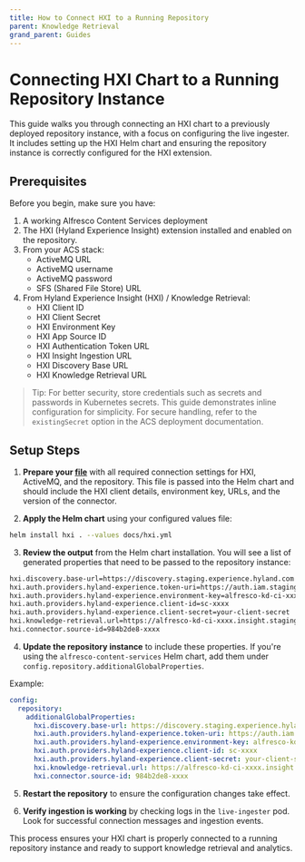 ```yaml
---
title: How to Connect HXI to a Running Repository
parent: Knowledge Retrieval
grand_parent: Guides
---
```


# Connecting HXI Chart to a Running Repository Instance

This guide walks you through connecting an HXI chart to a previously deployed repository
instance, with a focus on configuring the live ingester. It includes setting up
the HXI Helm chart and ensuring the repository instance is correctly configured
for the HXI extension.

## Prerequisites

Before you begin, make sure you have:

1. A working Alfresco Content Services deployment
2. The HXI (Hyland Experience Insight) extension installed and enabled on the repository.
3. From your ACS stack:
   - ActiveMQ URL
   - ActiveMQ username
   - ActiveMQ password
   - SFS (Shared File Store) URL
4. From Hyland Experience Insight (HXI) / Knowledge Retrieval:
   - HXI Client ID
   - HXI Client Secret
   - HXI Environment Key
   - HXI App Source ID
   - HXI Authentication Token URL
   - HXI Insight Ingestion URL
   - HXI Discovery Base URL
   - HXI Knowledge Retrieval URL

> Tip: For better security, store credentials such as secrets and passwords in
> Kubernetes secrets. This guide demonstrates inline configuration for
> simplicity. For secure handling, refer to the `existingSecret` option in the
> ACS deployment documentation.

## Setup Steps

1. **Prepare your [file](hxi.yml)**  with all required connection settings for
   HXI, ActiveMQ, and the repository. This file is passed into the Helm chart
   and should include the HXI client details, environment key, URLs, and the
   version of the connector.

2. **Apply the Helm chart** using your configured values file:

```bash
helm install hxi . --values docs/hxi.yml
```

3. **Review the output** from the Helm chart installation. You will see a list
   of generated properties that need to be passed to the repository instance:

```txt
hxi.discovery.base-url=https://discovery.staging.experience.hyland.com
hxi.auth.providers.hyland-experience.token-uri=https://auth.iam.staging.experience.hyland.com/idp/connect/token
hxi.auth.providers.hyland-experience.environment-key=alfresco-kd-ci-xxxx
hxi.auth.providers.hyland-experience.client-id=sc-xxxx
hxi.auth.providers.hyland-experience.client-secret=your-client-secret
hxi.knowledge-retrieval.url=https://alfresco-kd-ci-xxxx.insight.staging.ncp.hyland.com/discovery/agents
hxi.connector.source-id=984b2de8-xxxx
```

4. **Update the repository instance** to include these properties. If you're
   using the `alfresco-content-services` Helm chart, add them under
   `config.repository.additionalGlobalProperties`.

Example:

```yaml
config:
  repository:
    additionalGlobalProperties:
      hxi.discovery.base-url: https://discovery.staging.experience.hyland.com
      hxi.auth.providers.hyland-experience.token-uri: https://auth.iam.staging.experience.hyland.com/idp/connect/token
      hxi.auth.providers.hyland-experience.environment-key: alfresco-kd-ci-xxxx
      hxi.auth.providers.hyland-experience.client-id: sc-xxxx
      hxi.auth.providers.hyland-experience.client-secret: your-client-secret
      hxi.knowledge-retrieval.url: https://alfresco-kd-ci-xxxx.insight.staging.ncp.hyland.com/discovery/agents
      hxi.connector.source-id: 984b2de8-xxxx
```

5. **Restart the repository** to ensure the configuration changes take effect.

6. **Verify ingestion is working** by checking logs in the `live-ingester` pod.
   Look for successful connection messages and ingestion events.

This process ensures your HXI chart is properly connected to a running
repository instance and ready to support knowledge retrieval and analytics.
